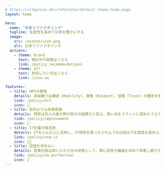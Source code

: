 ```yaml
---
# https://vitepress.dev/reference/default-theme-home-page
layout: home

hero:
  name: "日本リファクタリング"
  tagline: 生産性を高めて日本を豊かにする
  image:
    src: /assets/icon.png
    alt: 日本リファクタリング
  actions:
    - theme: brand
      text: 検討中の政策はこちら
      link: /policy_recommendations
    - theme: alt
      text: 参加したい方はこちら
      link: /join-us

features:
  - title: HRTの重視
    details: 本組織では謙虚（Humility）、尊敬（Respect）、信頼（Trust）の概念を重視する
    link: /policy/hrt
    icon: 🙌
  - title: 批判よりも改善提案
    details: 現状は先人の最大限の努力の結果だと捉え、良い点をフラットに認めたうえで改善提案を行う
    link: /policy/improvement
    icon: 🌟
  - title: ITを最大限活用
    details: ITをふんだんに活用し、IT技術を使ったどのような仕組みで生産性を高められるか？を各領域で考える
    link: /policy/use-it
    icon: 🧑‍💻
  - title: 完璧を求めない
    details: 提案内容は常にたたき台の状態として、常に知見や議論を求めて改善し続ける
    link: /policy/no-perfection
    icon: 🔖
---
```

